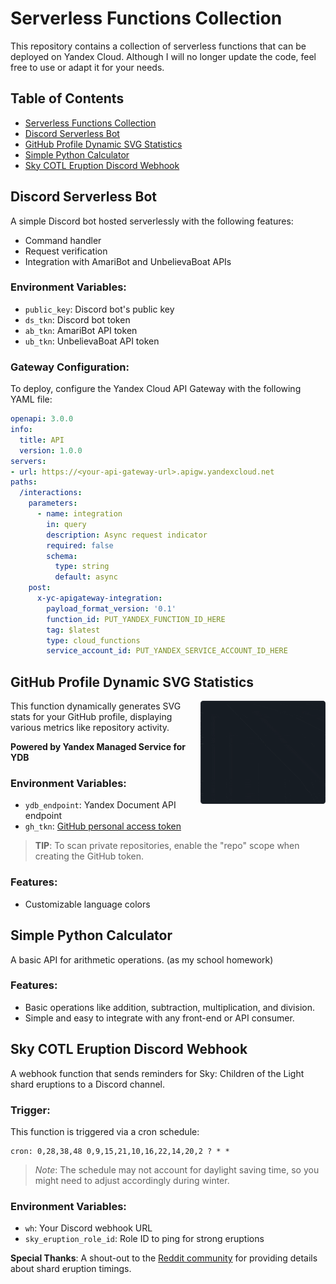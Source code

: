 # Serverless Functions Collection
This repository contains a collection of serverless functions that can be deployed on Yandex Cloud. Although I will no longer update the code, feel free to use or adapt it for your needs.

## Table of Contents
- [Serverless Functions Collection](#serverless-functions-collection)
- [Discord Serverless Bot](#discord-serverless-bot)
- [GitHub Profile Dynamic SVG Statistics](#github-profile-dynamic-svg-statistics)
- [Simple Python Calculator](#simple-python-calculator)
- [Sky COTL Eruption Discord Webhook](#sky-cotl-eruption-discord-webhook)

## Discord Serverless Bot
A simple Discord bot hosted serverlessly with the following features:
- Command handler
- Request verification
- Integration with AmariBot and UnbelievaBoat APIs

### Environment Variables:
- `public_key`: Discord bot's public key
- `ds_tkn`: Discord bot token
- `ab_tkn`: AmariBot API token
- `ub_tkn`: UnbelievaBoat API token

### Gateway Configuration:
To deploy, configure the Yandex Cloud API Gateway with the following YAML file:
```yml
openapi: 3.0.0
info:
  title: API
  version: 1.0.0
servers:
- url: https://<your-api-gateway-url>.apigw.yandexcloud.net
paths:
  /interactions:
    parameters:
      - name: integration
        in: query
        description: Async request indicator
        required: false
        schema:
          type: string
          default: async
    post:
      x-yc-apigateway-integration:
        payload_format_version: '0.1'
        function_id: PUT_YANDEX_FUNCTION_ID_HERE
        tag: $latest
        type: cloud_functions
        service_account_id: PUT_YANDEX_SERVICE_ACCOUNT_ID_HERE
```

## GitHub Profile Dynamic SVG Statistics
<img align="right" width="200" title="preview" alt="preview" src="https://github.com/zippw/yandex-cloud-functions/blob/main/github-profile-dynamic-svg-statistics-main/preview.gif?raw=true"/>

This function dynamically generates SVG stats for your GitHub profile, displaying various metrics like repository activity.

**Powered by Yandex Managed Service for YDB**

### Environment Variables:
- `ydb_endpoint`: Yandex Document API endpoint
- `gh_tkn`: [GitHub personal access token](https://github.com/settings/tokens)

> **TIP**: To scan private repositories, enable the "repo" scope when creating the GitHub token.

### Features:
- Customizable language colors

## Simple Python Calculator
A basic API for arithmetic operations. (as my school homework)

### Features:
- Basic operations like addition, subtraction, multiplication, and division.
- Simple and easy to integrate with any front-end or API consumer.

## Sky COTL Eruption Discord Webhook
A webhook function that sends reminders for Sky: Children of the Light shard eruptions to a Discord channel.

### Trigger:
This function is triggered via a cron schedule:
```
cron: 0,28,38,48 0,9,15,21,10,16,22,14,20,2 ? * *
```
> *Note*: The schedule may not account for daylight saving time, so you might need to adjust accordingly during winter.

### Environment Variables:
- `wh`: Your Discord webhook URL
- `sky_eruption_role_id`: Role ID to ping for strong eruptions

**Special Thanks**: A shout-out to the [Reddit community](https://www.reddit.com/r/SkyGame/comments/1079lfx/calendar_for_shard_eruptions_2023/) for providing details about shard eruption timings.
